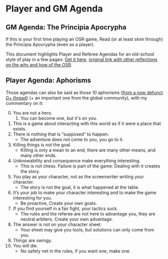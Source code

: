 # Player and GM Agenda

## GM Agenda: The Principia Apocrypha

If this is your first time playing an OSR game, Read (or at least skim through) the Principia Apocrypha (even as a player).

This document highlights Player and Referee Agendas for an old-school style of play in a few pages: [Get it here](docs/Principia-Apocrypha-Booklet-12o.pdf), [original link with other reflections on the why and how of the OSR](https://lithyscaphe.blogspot.com/p/principia-apocrypha.html).

## Player Agenda: Aphorisms

Those agendas can also be said as those 10 aphorisms ([from a now defunct G+ thread](https://campaignwiki.org/wiki/LinksToWisdom/What_are_assumptions_about_how_to_play_an_OSR_adventure_that_you_think_might_not_be_commonly_held_as_desired%3F)) (+ an important one from the global community), with my commentary on it:

0. You are not a hero.
   1. You can become one, but it's on you.
1. This is a game about interacting with this world as if it were a place that exists.
2. There is nothing that is “supposed” to happen.
    * The adventure does not come to you, you go to it.
3. Killing things is not the goal.
    * Killing is only a mean to an end, there are many other means, and many other ends.
4. Unknowability and consequence make everything interesting.
    * This is not chess. Failure is part of the game: Dealing with it creates the story.
5. You play as your character, not as the screenwriter writing your character.
    * The story is not the goal, it is what happened at the table.
6. It’s your job to make your character interesting and to make the game interesting for you.
    * Be proactive, Create your own goals.
7. If you find yourself in a fair fight, your tactics suck.
    * The rules and the referee are not here to advantage you, they are neutral arbiters. Create your own advantage.
8. The answer is not on your character sheet.
    * Your sheet may give you tools, but solutions can only come from you.
9. Things are swingy.
10. You will die.
    * No safety net in the rules, if you want one, make one.
